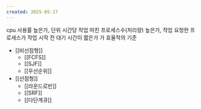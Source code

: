 ```yaml
---
created: 2025-05-17
---
```

cpu 사용률 높은가, 단위 시간당 작업 마친 프로세스수(처리량) 높은가, 작업 요청한 프로세스가 작업 시작 전 대기 시간이 짧은가 가 효율적의 기준
- [[비선점형]]
	- [[FCFS]]
	- [[SJF]]
	- [[우선순위]]
- [[선점형]]
	- [[라운드로빈]]
	- [[SRF]]
	- [[다단계큐]]